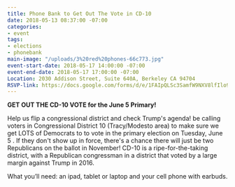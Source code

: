 ```yaml
---
title: Phone Bank to Get Out The Vote in CD-10
date: 2018-05-13 08:37:00 -07:00
categories:
- event
tags:
- elections
- phonebank
main-image: "/uploads/3%20red%20phones-66c773.jpg"
event-start-date: 2018-05-17 14:00:00 -07:00
event-end-date: 2018-05-17 17:00:00 -07:00
Location: 2030 Addison Street, Suite 640A, Berkeley CA 94704
RSVP-link: https://docs.google.com/forms/d/e/1FAIpQLSc3SamfW9NXV8lfIlo9JKAIpRaasqX-9bPUExm9Al-XzwZ96g/viewform
---
```


**GET OUT THE CD-10 VOTE for the June 5 Primary!**

Help us flip a congressional district and check Trump's agenda! be calling voters in Congressional District 10 (Tracy/Modesto area) to make sure we get LOTS of Democrats to to vote in the primary election on Tuesday, June 5 .  If they don't show up in force,  there's a chance there will just be two Republicans on the ballot in November!  CD-10 is a ripe-for-the-taking district, with a Republican congressman in a district that voted by a large margin against Trump in 2016.

What you’ll need: an ipad, tablet or laptop and your cell phone with earbuds.